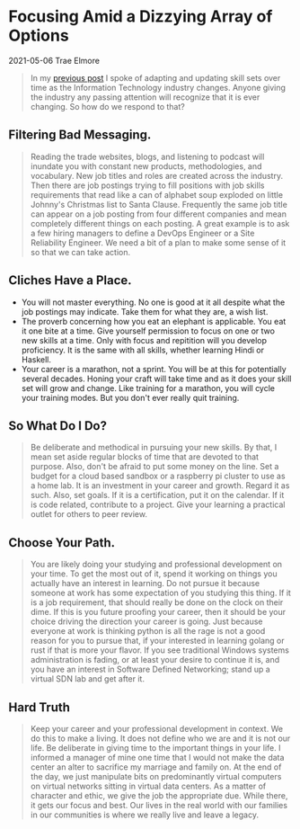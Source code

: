 # Focusing Amid a Dizzying Array of Options 
2021-05-06
Trae Elmore

>In my [previous post](https://trelm249.github.io/20210318-adapting.md) I spoke of adapting and updating skill sets over time as the Information Technology industry changes. Anyone giving the industry any passing attention will recognize that it is ever changing. So how do we respond to that? 

## Filtering Bad Messaging. 
>Reading the trade websites, blogs, and listening to podcast will inundate you with constant new products, methodologies, and vocabulary. New job titles and roles are created across the industry. Then there are job postings trying to fill positions with job skills requirements that read like a can of alphabet soup exploded on little Johnny's Christmas list to Santa Clause. Frequently the same job title can appear on a job posting from four different companies and mean completely different things on each posting. A great example is to ask a few hiring managers to define a DevOps Engineer or a Site Reliability Engineer. We need a bit of a plan to make some sense of it so that we can take action. 

## Cliches Have a Place. 

- You will not master everything. No one is good at it all despite what the job postings may indicate. Take them for what they are, a wish list. 
- The proverb concerning how you eat an elephant is applicable. You eat it one bite at a time. Give yourself permission to focus on one or two new skills at a time. Only with focus and repitition will you develop proficiency. It is the same with all skills, whether learning Hindi or Haskell.
- Your career is a marathon, not a sprint. You will be at this for potentially several decades. Honing your craft will take time and as it does your skill set will grow and change. Like training for a marathon, you will cycle your training modes. But you don't ever really quit training. 

## So What Do I Do? 
>Be deliberate and methodical in pursuing your new skills. By that, I mean set aside regular blocks of time that are devoted to that purpose. Also, don't be afraid to put some money on the line. Set a budget for a cloud based sandbox or a raspberry pi cluster to use as a home lab. It is an investment in your career and growth. Regard it as such. Also, set goals. If it is a certification, put it on the calendar. If it is code related, contribute to a project. Give your learning a practical outlet for others to peer review. 

## Choose Your Path. 
>You are likely doing your studying and professional development on your time. To get the most out of it, spend it working on things you actually have an interest in learning. Do not pursue it because someone at work has some expectation of you studying this thing. If it is a job requirement, that should really be done on the clock on their dime. If this is you future proofing your career, then it should be your choice driving the direction your career is going. Just because everyone at work is thinking python is all the rage is not a good reason for you to pursue that, if your interested in learning golang or rust if that is more your flavor. If you see traditional Windows systems administration is fading, or at least your desire to continue it is, and you have an interest in Software Defined Networking; stand up a virtual SDN lab and get after it. 

## Hard Truth 
>Keep your career and your professional development in context. We do this to make a living. It does not define who we are and it is not our life. Be deliberate in giving time to the important things in your life. I informed a manager of mine one time that I would not make the data center an alter to sacrifice my marriage and family on. At the end of the day, we just manipulate bits on predominantly virtual computers on virtual networks sitting in virtual data centers. As a matter of character and ethic, we give the job the appropriate due. While there, it gets our focus and best. Our lives in the real world with our families in our communities is where we really live and leave a legacy.